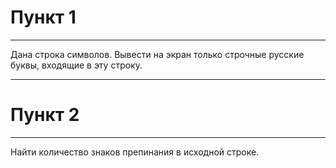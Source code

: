 # Пункт 1
____
Дана строка символов. Вывести на экран только строчные русские буквы, входящие в эту строку.
____
# Пункт 2
____
Найти количество знаков препинания в исходной строке.
